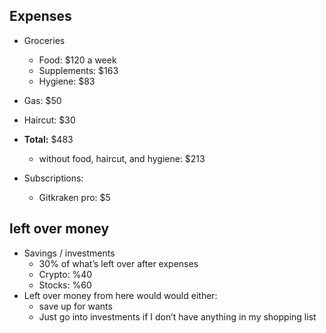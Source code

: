
## Expenses 
- Groceries
	-  Food: $120 a week
	- Supplements: $163 
	- Hygiene: $83 
- Gas: $50
- Haircut: $30
- **Total:** $483
	- without food, haircut, and hygiene:  $213

- Subscriptions:
	- Gitkraken pro: $5 

## left over money

 - Savings / investments 
	- 30% of what’s left over after expenses
	 - Crypto: %40
	 - Stocks: %60
- Left over money from here would would either:
	- save up for wants
	- Just go into investments if I don’t have anything in my shopping list
